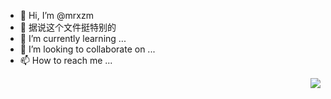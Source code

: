 - 👋 Hi, I’m @mrxzm
- 👀 据说这个文件挺特别的
- 🌱 I’m currently learning ...
- 💞️ I’m looking to collaborate on ...
- 📫 How to reach me ...

<img align="right" src="https://github-readme-stats.vercel.app/api?username=mrxzm&show_icons=true">


<!---
mrxzm/mrxzm is a ✨ special ✨ repository because its `README.md` (this file) appears on your GitHub profile.
You can click the Preview link to take a look at your changes.
--->
